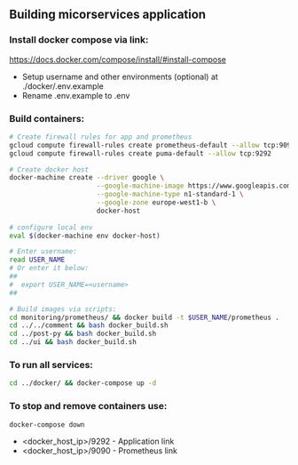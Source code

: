 ## Building micorservices application

### Install docker compose via link:
https://docs.docker.com/compose/install/#install-compose

* Setup  username and other environments (optional) at ./docker/.env.example
* Rename .env.example to .env

### Build containers:
``` bash
# Create firewall rules for app and prometheus
gcloud compute firewall-rules create prometheus-default --allow tcp:9090
gcloud compute firewall-rules create puma-default --allow tcp:9292

# Create docker host
docker-machine create --driver google \
                      --google-machine-image https://www.googleapis.com/compute/v1/projects/ubuntu-os-cloud/global/images/family/ubuntu-1604-lts \
                      --google-machine-type n1-standard-1 \
                      --google-zone europe-west1-b \
                      docker-host
 
# configure local env
eval $(docker-machine env docker-host)

# Enter username:
read USER_NAME
# Or enter it below:
##
#  export USER_NAME=<username>
##

# Build images via scripts:
cd monitoring/prometheus/ && docker build -t $USER_NAME/prometheus .
cd ../../comment && bash docker_build.sh
cd ../post-py && bash docker_build.sh
cd ../ui && bash docker_build.sh

```

### To run all services:
``` bash
cd ../docker/ && docker-compose up -d
```

### To stop and remove containers use:
``` bash
docker-compose down
```

* <docker_host_ip>/9292 - Application link
* <docker_host_ip>/9090 - Prometheus link
